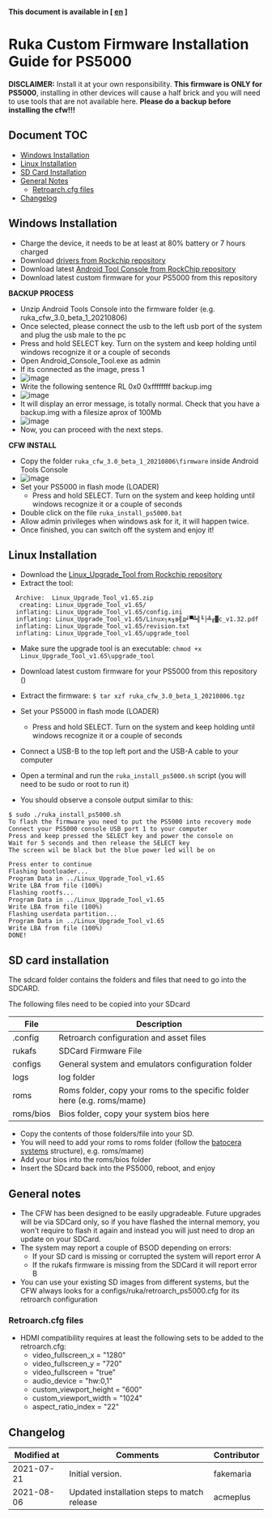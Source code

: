 **This document is available in [ [en](install_ps5000.md) ]**

# Ruka Custom Firmware Installation Guide for PS5000

**DISCLAIMER:**
Install it at your own responsibility. **This firmware is ONLY for PS5000**, installing in other devices will cause a half brick and you will need to use tools that are not available here.
**Please do a backup before installing the cfw!!!**

## Document TOC

* [Windows Installation](#windows-installation)
* [Linux Installation](#linux-installation)
* [SD Card Installation](#sd-card-installation)
* [General Notes](#general-notes)
  - [Retroarch.cfg files](#retroarchcfg-files)
* [Changelog](#changelog)

## Windows Installation

* Charge the device, it needs to be at least at 80% battery or 7 hours charged
* Download [drivers from Rockchip repository](https://github.com/rockchip-linux/tools/raw/master/windows/DriverAssitant_v5.11.zip)
* Download latest [Android Tool Console from RockChip repository](https://github.com/rockchip-linux/tools/blob/master/windows/AndroidTool_Console_v2.4.zip)
* Download latest custom firmware for your PS5000 from this repository
  
**BACKUP PROCESS**
* Unzip Android Tools Console into the firmware folder (e.g. ruka_cfw_3.0_beta_1_20210806)
* Once selected, please connect the usb to the left usb port of the system and plug the usb male to the pc
* Press and hold SELECT key. Turn on the system and keep holding until windows recognize it or a couple of seconds
* Open Android_Console_Tool.exe as admin
* If its connected as the image, press 1 
* ![image](https://user-images.githubusercontent.com/67930710/122982066-b92b9e80-d39a-11eb-954d-5a37ca561dd7.png)
* Write the following sentence RL 0x0 0xffffffff backup.img 
* ![image](https://user-images.githubusercontent.com/67930710/122982706-7ae2af00-d39b-11eb-9898-4276a9ad0fd9.png)
* It will display an error message, is totally normal. Check that you have a backup.img with a filesize aprox of 100Mb 
* ![image](https://user-images.githubusercontent.com/67930710/122982826-a1084f00-d39b-11eb-829e-717bf4b5fb02.png)
* Now, you can proceed with the next steps. 

**CFW INSTALL**

* Copy the folder ```ruka_cfw_3.0_beta_1_20210806\firmware``` inside Android Tools Console
* ![image](https://user-images.githubusercontent.com/67930710/128572776-2a181080-9357-461c-8af0-91febb589360.png)
* Set your PS5000 in flash mode (LOADER)
  * Press and hold SELECT. Turn on the system and keep holding until windows recognize it or a couple of seconds
* Double click on the file ```ruka_install_ps5000.bat```  
* Allow admin privileges when windows ask for it, it will happen twice.
* Once finished, you can switch off the system and enjoy it!

## Linux Installation

* Download the [Linux_Upgrade_Tool from Rockchip repository](https://github.com/rockchip-linux/tools/raw/master/linux/Linux_Upgrade_Tool/Linux_Upgrade_Tool_v1.65.zip)
* Extract the tool: 
```$ unzip Linux_Upgrade_Tool_v1.65.zip
  Archive:  Linux_Upgrade_Tool_v1.65.zip
   creating: Linux_Upgrade_Tool_v1.65/
  inflating: Linux_Upgrade_Tool_v1.65/config.ini  
  inflating: Linux_Upgrade_Tool_v1.65/Linux┐к╖в╣д╛▀╩╣╙├╩╓▓с_v1.32.pdf  
  inflating: Linux_Upgrade_Tool_v1.65/revision.txt  
  inflating: Linux_Upgrade_Tool_v1.65/upgrade_tool 
```
* Make sure the upgrade tool is an executable: ```chmod +x Linux_Upgrade_Tool_v1.65\upgrade_tool```
* Download latest custom firmware for your PS5000 from this repository ()
    
 * Extract the firmware: ```$ tar xzf ruka_cfw_3.0_beta_1_20210806.tgz```

* Set your PS5000 in flash mode (LOADER)
  * Press and hold SELECT. Turn on the system and keep holding until windows recognize it or a couple of seconds
* Connect a USB-B to the top left port and the USB-A cable to your computer
* Open a terminal and run the ```ruka_install_ps5000.sh``` script (you will need to be sudo or root to run it) 
* You should observe a console output similar to this:
 ```
 $ sudo ./ruka_install_ps5000.sh
To flash the firmware you need to put the PS5000 into recovery mode
Connect your PS5000 console USB port 1 to your computer
Press and keep pressed the SELECT key and power the console on
Wait for 5 seconds and then release the SELECT key
The screen wil be black but the blue power led will be on

Press enter to continue
Flashing bootloader...
Program Data in ../Linux_Upgrade_Tool_v1.65
Write LBA from file (100%)
Flashing rootfs...
Program Data in ../Linux_Upgrade_Tool_v1.65
Write LBA from file (100%)
Flashing userdata partition...
Program Data in ../Linux_Upgrade_Tool_v1.65
Write LBA from file (100%)
DONE!
```

## SD card installation

The sdcard folder contains the folders and files that need to go into the SDCARD.

The following files need to be copied into your SDcard

| File | Description |
| ---- | ----------- |
| .config | Retroarch configuration and asset files |
| rukafs | SDCard Firmware File  |
| configs | General system and emulators configuration folder |
| logs | log folder |
| roms | Roms folder, copy your roms to the specific folder here (e.g. roms/mame) |
| roms/bios | Bios folder, copy your system bios here |

* Copy the contents of those folders/file into your SD.
* You will need to add your roms to roms folder (follow the [batocera systems](https://wiki.batocera.org/systems) structure), e.g. roms/mame)
* Add your bios into the roms/bios folder
* Insert the SDcard back into the PS5000, reboot, and enjoy

## General notes

* The CFW has been designed to be easily upgradeable. Future upgrades will be via SDCard only, so if you have flashed the internal memory, you won't require to flash it again and instead you will just need to drop an update on your SDCard. 
* The system may report a couple of BSOD depending on errors:
  * If your SD card is missing or corrupted the system will report error A
  * If the rukafs firmware is missing from the SDCard it will report error B
* You can use your existing SD images from different systems, but the CFW always looks for a configs/ruka/retroarch_ps5000.cfg for its retroarch configuration

### Retroarch.cfg files

* HDMI compatibility requires at least the following sets to be added to the retroarch.cfg:
  * video_fullscreen_x = "1280"
  * video_fullscreen_y = "720"
  * video_fullscreen = "true"
  * audio_device = "hw:0,1"
  * custom_viewport_height = "600"
  * custom_viewport_width = "1024"
  * aspect_ratio_index = "22"

## Changelog

| Modified at | Comments |Contributor |
| ----------- | -------- | ---------- |
| 2021-07-21  | Initial version. | fakemaria |
| 2021-08-06  | Updated installation steps to match release | acmeplus |

